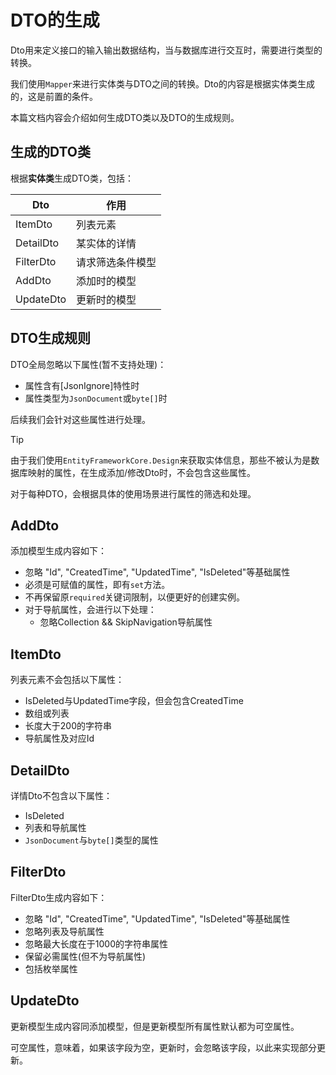 # DTO的生成

Dto用来定义接口的输入输出数据结构，当与数据库进行交互时，需要进行类型的转换。

我们使用`Mapper`来进行实体类与DTO之间的转换。Dto的内容是根据实体类生成的，这是前置的条件。

本篇文档内容会介绍如何生成DTO类以及DTO的生成规则。

## 生成的DTO类

根据**实体类**生成DTO类，包括：

| Dto       | 作用             |
| --------- | ---------------- |
| ItemDto   | 列表元素         |
| DetailDto | 某实体的详情     |
| FilterDto | 请求筛选条件模型 |
| AddDto    | 添加时的模型     |
| UpdateDto | 更新时的模型     |

## DTO生成规则

DTO全局忽略以下属性(暂不支持处理)：

- 属性含有[JsonIgnore]特性时
- 属性类型为`JsonDocument`或`byte[]`时

后续我们会针对这些属性进行处理。

> [!TIP]
> 由于我们使用`EntityFrameworkCore.Design`来获取实体信息，那些不被认为是数据库映射的属性，在生成添加/修改Dto时，不会包含这些属性。
>

对于每种DTO，会根据具体的使用场景进行属性的筛选和处理。

## AddDto

添加模型生成内容如下：

- 忽略 "Id", "CreatedTime", "UpdatedTime", "IsDeleted"等基础属性
- 必须是可赋值的属性，即有`set`方法。
- 不再保留原`required`关键词限制，以便更好的创建实例。
- 对于导航属性，会进行以下处理：
  - 忽略Collection && SkipNavigation导航属性

## ItemDto

列表元素不会包括以下属性：

- IsDeleted与UpdatedTime字段，但会包含CreatedTime
- 数组或列表
- 长度大于200的字符串
- 导航属性及对应Id

## DetailDto

详情Dto不包含以下属性：

- IsDeleted
- 列表和导航属性
- `JsonDocument`与`byte[]`类型的属性

## FilterDto

FilterDto生成内容如下：

- 忽略 "Id", "CreatedTime", "UpdatedTime", "IsDeleted"等基础属性
- 忽略列表及导航属性
- 忽略最大长度在于1000的字符串属性
- 保留必需属性(但不为导航属性)
- 包括枚举属性

## UpdateDto

更新模型生成内容同添加模型，但是更新模型所有属性默认都为可空属性。

可空属性，意味着，如果该字段为空，更新时，会忽略该字段，以此来实现部分更新。